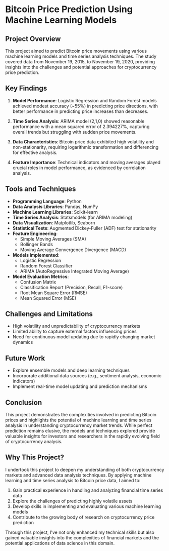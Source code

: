 # Bitcoin Price Prediction Using Machine Learning Models

## Project Overview
This project aimed to predict Bitcoin price movements using various machine learning models and time series analysis techniques. The study covered data from November 19, 2015, to November 19, 2020, providing insights into the challenges and potential approaches for cryptocurrency price prediction.

## Key Findings
1. **Model Performance**: Logistic Regression and Random Forest models achieved modest accuracy (~55%) in predicting price directions, with better performance in predicting price increases than decreases.

2. **Time Series Analysis**: ARIMA model (2,1,0) showed reasonable performance with a mean squared error of 2.394227%, capturing overall trends but struggling with sudden price movements.

3. **Data Characteristics**: Bitcoin price data exhibited high volatility and non-stationarity, requiring logarithmic transformation and differencing for effective analysis.

4. **Feature Importance**: Technical indicators and moving averages played crucial roles in model performance, as evidenced by correlation analysis.

## Tools and Techniques
- **Programming Language**: Python
- **Data Analysis Libraries**: Pandas, NumPy
- **Machine Learning Libraries**: Scikit-learn
- **Time Series Analysis**: Statsmodels (for ARIMA modeling)
- **Data Visualization**: Matplotlib, Seaborn
- **Statistical Tests**: Augmented Dickey-Fuller (ADF) test for stationarity
- **Feature Engineering**: 
  - Simple Moving Averages (SMA)
  - Bollinger Bands
  - Moving Average Convergence Divergence (MACD)
- **Models Implemented**:
  - Logistic Regression
  - Random Forest Classifier
  - ARIMA (AutoRegressive Integrated Moving Average)
- **Model Evaluation Metrics**: 
  - Confusion Matrix
  - Classification Report (Precision, Recall, F1-score)
  - Root Mean Square Error (RMSE)
  - Mean Squared Error (MSE)

## Challenges and Limitations
- High volatility and unpredictability of cryptocurrency markets
- Limited ability to capture external factors influencing prices
- Need for continuous model updating due to rapidly changing market dynamics

## Future Work
- Explore ensemble models and deep learning techniques
- Incorporate additional data sources (e.g., sentiment analysis, economic indicators)
- Implement real-time model updating and prediction mechanisms

## Conclusion
This project demonstrates the complexities involved in predicting Bitcoin prices and highlights the potential of machine learning and time series analysis in understanding cryptocurrency market trends. While perfect prediction remains elusive, the models and techniques explored provide valuable insights for investors and researchers in the rapidly evolving field of cryptocurrency analysis.

## Why This Project?
I undertook this project to deepen my understanding of both cryptocurrency markets and advanced data analysis techniques. By applying machine learning and time series analysis to Bitcoin price data, I aimed to:

1. Gain practical experience in handling and analyzing financial time series data
2. Explore the challenges of predicting highly volatile assets
3. Develop skills in implementing and evaluating various machine learning models
4. Contribute to the growing body of research on cryptocurrency price prediction

Through this project, I've not only enhanced my technical skills but also gained valuable insights into the complexities of financial markets and the potential applications of data science in this domain.
